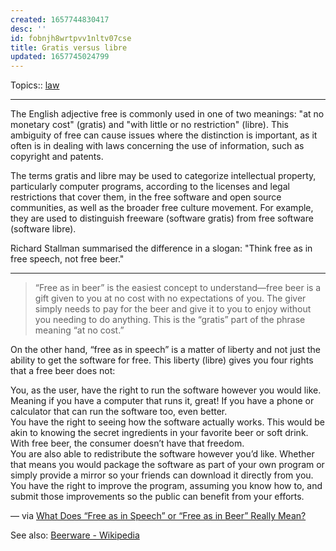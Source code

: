 ```yaml
---
created: 1657744830417
desc: ''
id: fobnjh8wrtpvv1nltv07cse
title: Gratis versus libre
updated: 1657745024799
---
```

   
Topics::  [law](../topics/law.md)   
   
   
---   
   
The English adjective free is commonly used in one of two meanings: "at no monetary cost" (gratis) and "with little or no restriction" (libre). This ambiguity of free can cause issues where the distinction is important, as it often is in dealing with laws concerning the use of information, such as copyright and patents.   
   
The terms gratis and libre may be used to categorize intellectual property, particularly computer programs, according to the licenses and legal restrictions that cover them, in the free software and open source communities, as well as the broader free culture movement. For example, they are used to distinguish freeware (software gratis) from free software (software libre).   
   
Richard Stallman summarised the difference in a slogan: "Think free as in free speech, not free beer."   
   
   
---   
   
> “Free as in beer” is the easiest concept to understand—free beer is a gift given to you at no cost with no expectations of you. The giver simply needs to pay for the beer and give it to you to enjoy without you needing to do anything. This is the “gratis” part of the phrase meaning “at no cost.”   
   
On the other hand, “free as in speech” is a matter of liberty and not just the ability to get the software for free. This liberty (libre) gives you four rights that a free beer does not:   
   
You, as the user, have the right to run the software however you would like. Meaning if you have a computer that runs it, great! If you have a phone or calculator that can run the software too, even better.   
You have the right to seeing how the software actually works. This would be akin to knowing the secret ingredients in your favorite beer or soft drink. With free beer, the consumer doesn’t have that freedom.   
You are also able to redistribute the software however you’d like. Whether that means you would package the software as part of your own program or simply provide a mirror so your friends can download it directly from you.   
You have the right to improve the program, assuming you know how to, and submit those improvements so the public can benefit from your efforts.   
   
— via [What Does “Free as in Speech” or “Free as in Beer” Really Mean?](https://www.howtogeek.com/howto/31717/what-do-the-phrases-free-speech-vs.-free-beer-really-mean/)   
   
See also: [Beerware - Wikipedia](https://en.wikipedia.org/wiki/Beerware)